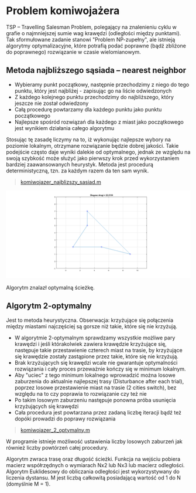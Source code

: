 # Problem komiwojażera

TSP – Travelling Salesman Problem, polegający na znalenieniu cyklu w grafie o najmniejszej sumie wag krawędzi (odległości między punktami). Tak sformułowane zadanie stanowi "Problem NP-zupełny", ale istnieją algorytmy optymalizacyjne, które potrafią podać poprawne (bądź zbliżone do poprawnego) rozwiązanie w czasie wielomianowym.

## Metoda najbliższego sąsiada – nearest neighbor

- Wybieramy punkt początkowy, następnie przechodzimy z niego do tego punktu, który jest najbliżej - zapisując go na liście odwiedzonych
- Z każdego kolejnego punktu przechodzimy do najbliższego, który jeszcze nie został odwiedzony
- Całą procedurę powtarzamy dla każdego punktu jako punktu początkowego
- Najlepsze spośród rozwiązań dla każdego z miast jako początkowego jest wynikiem działania całego algorytmu

Stosując tę zasadę liczymy na to, iż wykonując najlepsze wybory na poziomie lokalnym, otrzymane rozwiązanie będzie dobrej jakości. Takie podejście często daje wyniki dalekie od optymalnego, jednak ze względu na swoją szybkość może służyć jako pierwszy krok przed wykorzystaniem bardziej zaawansowanych heurystyk. Metoda jest procedurą deterministyczną, tzn. za każdym razem da ten sam wynik.

> [komiwojazer_najblizszy_sasiad.m](komiwojazer_najblizszy_sasiad.m)

<img src="doc/01.png" />

Algorytm znalazł optymalną ścieżkę.

## Algorytm 2-optymalny

Jest to metoda heurystyczna. Obserwacja: krzyżujące się połączenia między miastami najczęściej są gorsze niż takie, które się nie krzyżują. 

- W algorytmie 2-optymalnym sprawdzamy wszystkie możliwe pary krawędzi i jeśli którakolwiek zawiera krawędzie krzyżujące się, następuje takie przestawienie czterech miast na trasie, by krzyżujące się krawędzie zostały zastąpione przez takie, które się nie krzyżują.
- Brak krzyżujących się krawędzi wcale nie gwarantuje optymalności rozwiązania i cały proces przeważnie kończy się w minimum lokalnym. 
- Aby "uciec" z tego minimum lokalnego wprowadzić można losowe zaburzenia do aktualnie najlepszej trasy (Disturbance after each trial), poprzez losowe przestawienie miast na trasie (2 cities switch), bez względu na to czy poprawia to rozwiązanie czy też nie
- Po takim losowym zaburzeniu następuje ponowna próba usunięcia krzyżujących się krawędzi
- Cała procedura jest powtarzana przez zadaną liczbę iteracji bądź też dopóki prowadzi do poprawy rozwiązania

> [komiwojazer_2_optymalny.m](komiwojazer_2_optymalny.m)

W programie istnieje możliwość ustawienia liczby losowych zaburzeń jak również liczby powtórzeń całej procedury. 

Algorytm zwraca trasę oraz długość ścieżki. Funkcja na wejściu pobiera macierz współrzędnych o wymiarach Nx2 lub Nx3 lub macierz odległości. Algorytm Euklidesowy do obliczania odległości jest wykorzystywany do liczenia dystansu. M jest liczbą całkowitą posiadającą wartość od 1 do N (domyślnie M = 1).